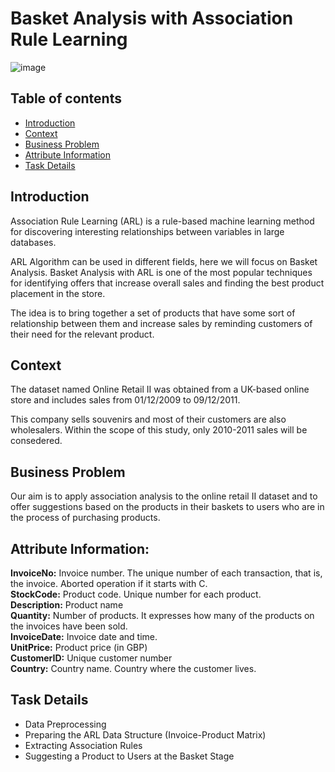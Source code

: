 # Basket Analysis with Association Rule Learning

![image](https://user-images.githubusercontent.com/83332641/161730709-26f185b0-18e0-4a70-813d-69625bcd0d6b.png)


## Table of contents
* [Introduction](#Introduction)
* [Context](#Context)
* [Business Problem](#Business_Problem)
* [Attribute Information](#Attribute_Information)
* [Task Details](#Task_Details)

## Introduction

Association Rule Learning (ARL) is a rule-based machine learning method for discovering interesting relationships between variables in large databases.

ARL Algorithm can be used in different fields, here we will focus on Basket Analysis. Basket Analysis with ARL is one of the most popular techniques for identifying offers that increase overall sales and finding the best product placement in the store.

The idea is to bring together a set of products that have some sort of relationship between them and increase sales by reminding customers of their need for the relevant product.

## Context

The dataset named Online Retail II was obtained from a UK-based online store and includes sales from 01/12/2009 to 09/12/2011.

This company sells souvenirs and most of their customers are also wholesalers. Within the scope of this study, only 2010-2011 sales will be consedered.

## Business Problem

Our aim is to apply association analysis to the online retail II dataset and to offer suggestions based on the products in their baskets to users who are in the process of purchasing products.

## Attribute Information:

**InvoiceNo:** Invoice number. The unique number of each transaction, that is, the invoice. Aborted operation if it starts with C.  
**StockCode:** Product code. Unique number for each product.  
**Description:** Product name  
**Quantity:** Number of products. It expresses how many of the products on the invoices have been sold.  
**InvoiceDate:** Invoice date and time.  
**UnitPrice:** Product price (in GBP)  
**CustomerID:** Unique customer number  
**Country:** Country name. Country where the customer lives.  

## Task Details

* Data Preprocessing  
* Preparing the ARL Data Structure (Invoice-Product Matrix)  
* Extracting Association Rules  
* Suggesting a Product to Users at the Basket Stage  


